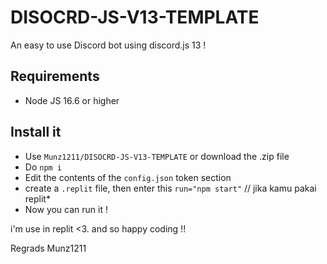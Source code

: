 # DISOCRD-JS-V13-TEMPLATE

An easy to use Discord bot using discord.js 13 !

## Requirements

- Node JS 16.6 or higher

## Install it

- Use `Munz1211/DISOCRD-JS-V13-TEMPLATE` or download the .zip file
- Do `npm i`
- Edit the contents of the `config.json` token section
- create a `.replit` file, then enter this `run="npm start"` // jika kamu pakai replit*
- Now you can run it !

i'm use in replit <3. and so happy coding !!

Regrads Munz1211
